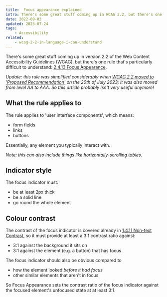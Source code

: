 ```yaml
---
title:  Focus appearance explained
intro: There's some great stuff coming up in WCAG 2.2, but there's one rule that's particularly difficult to understand, so here it is in a bit more detail.
date: 2022-09-02
updated: 2023-07-24
tags:
    - Accessibility
related:
    - wcag-2-2-in-language-i-can-understand
---
```


There's some great stuff coming up in version 2.2 of the Web Content Accessibility Guidelines (WCAG), but there's one rule that's particularly difficult to understand: [2.4.13 Focus Appearance](https://www.w3.org/TR/WCAG22/#focus-appearance).

<i>Update: this rule was simplified considerably when [WCAG 2.2 moved to 'Proposed Recommendation'](https://www.w3.org/news/2023/web-content-accessibility-guidelines-wcag-2-2-is-a-w3c-proposed-recommendation/) on the 20th of July 2023; it was also moved from level AA to AAA. So this article probably isn't very useful anymore!</i>


## What the rule applies to

The rule applies to 'user interface components', which means:

- form fields
- links
- buttons

Essentially, any element you typically interact with.

<i>Note: this can also include things like [horizontally-scrolling tables](/blog/accessible-responsive-tables).</i>


## Indicator style

The focus indicator must:

- be at least 2px thick
- be a solid line
- go round the whole element


## Colour contrast

The contrast of the focus indicator is covered already in [1.4.11 Non-text Contrast](https://www.w3.org/TR/WCAG/#non-text-contrast), so it must provide at least a 3:1 contrast ratio against:

- 3:1 against the background it sits on
- 3:1 against the element (e.g. a button) that has focus

The focus indicator should also be obvious compared to

- how the element looked *before it had focus*
- other similar elements that aren't in focus

So Focus Appearance sets the contrast ratio of the focus indicator against the focused element's unfocused state at at least 3:1.
